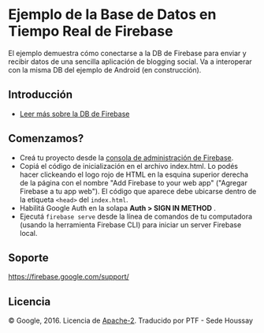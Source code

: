 Ejemplo de la Base de Datos en Tiempo Real de Firebase
=============================

El ejemplo demuestra cómo conectarse a la DB de Firebase para enviar y recibir datos de una sencilla aplicación de blogging social.
Va a interoperar con la misma DB del ejemplo de Android (en construcción).

Introducción
------------

- [Leer más sobre la DB de Firebase](https://firebase.google.com/docs/database/)

Comenzamos?
---------------

- Creá tu proyecto desde la [consola de administración de Firebase](https://console.firebase.google.com).
- Copiá el código de inicialización en el archivo index.html. Lo podés hacer clickeando el logo rojo de HTML
  en la esquina superior derecha de la página con el nombre "Add Firebase to your web app" ("Agregar Firebase a tu app web"). El código que aparece debe ubicarse dentro de la etiqueta `<head>` del `index.html`.
- Habilitá Google Auth en la solapa **Auth > SIGN IN METHOD** .
- Ejecutá `firebase serve` desde la línea de comandos de tu computadora (usando la herramienta Firebase CLI) para iniciar un server Firebase local.

Soporte
-------

https://firebase.google.com/support/

Licencia
-------

© Google, 2016. Licencia de [Apache-2](../LICENSE). Traducido por PTF - Sede Houssay
